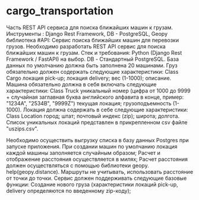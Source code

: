 # cargo_transportation
Часть REST API сервиcа для поиска ближайших машин к грузам. Инструменты : Django Rest Framework, DB - PostgreSQL, Geopy библиотека
#API: Сервис поиска ближайших машин для перевозки грузов.
Необходимо разработать REST API сервиc для поиска ближайших машин к грузам.
Стек и требования:
Python (Django Rest Framework / FastAPI) на выбор. 
DB - Стандартный PostgreSQL.
База данных по умолчанию должна быть заполнена 20 машинами.
Груз обязательно должен содержать следующие характеристики:
Class Cargo
локация pick-up;
локация delivery;
вес (1-1000);
описание.
Машина обязательно должна в себя включать следующие характеристики:
Сlass Truck
уникальный номер (цифра от 1000 до 9999 + случайная заглавная буква английского алфавита в конце, пример: "1234A", "2534B", "9999Z")
текущая локация;
грузоподъемность (1-1000).
Локация должна содержать в себе следующие характеристики: 
Class Location
город;
штат;
почтовый индекс (zip);
широта;
долгота.
Список уникальных локаций представлен в прикрепленном csv файле "uszips.csv". 

Необходимо осуществить выгрузку списка в базу данных Postgres при запуске приложения.
При создании машин по умолчанию локация каждой машины заполняется случайным образом;
Расчет и отображение расстояния осуществляется в милях;
Расчет расстояния должен осуществляться с помощью библиотеки geopy. help(geopy.distance). Маршруты не учитывать, использовать расстояние от точки до точки.
Сервис должен поддерживать следующие базовые функции:
Создание нового груза (характеристики локаций pick-up, delivery определяются по введенному zip-коду);
